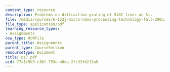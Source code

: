 ```yaml
---
content_type: resource
description: Problems on diffraction grating of SiO2 lines on Si.
file: /media/courses/6-152j-micro-nano-processing-technology-fall-2005/77a1c5b3c36f753e40da2fc33fb213a5_ps7.pdf
file_type: application/pdf
learning_resource_types:
- Assignments
ocw_type: OCWFile
parent_title: Assignments
parent_type: CourseSection
resourcetype: Document
title: ps7.pdf
uid: 77a1c5b3-c36f-753e-40da-2fc33fb213a5
---
```

